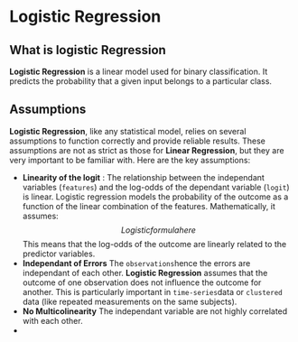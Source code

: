 # Logistic Regression

## What is logistic Regression

**Logistic Regression** is a linear model used for binary classification. It predicts the probability that a given input belongs to a particular class.

## Assumptions

**Logistic Regression**, like any statistical model, relies on several assumptions to function correctly and provide reliable results. These assumptions are not as strict as those for **Linear Regression**, but they are very important to be familiar with. Here are the key assumptions:
 - **Linearity of the logit** :
    The relationship between the independant variables (`features`) and the log-odds of the dependant variable (`logit`) is linear.
     Logistic regression models the probability of the outcome as a function of the linear combination of the features. Mathematically, it assumes:
   $$
    Logistic formula here 
   $$ 
This means that the log-odds of the outcome are linearly related to the predictor variables.
- **Independant of Errors**
The `observations`hence the errors are independant of each other.
**Logistic Regression** assumes that the outcome of one observation does not influence the outcome for another. This is particularly important in `time-series`data or `clustered` data (like repeated measurements on the same subjects). 
- **No Multicolinearity**
The independant variable are not highly correlated with each other. 
-



